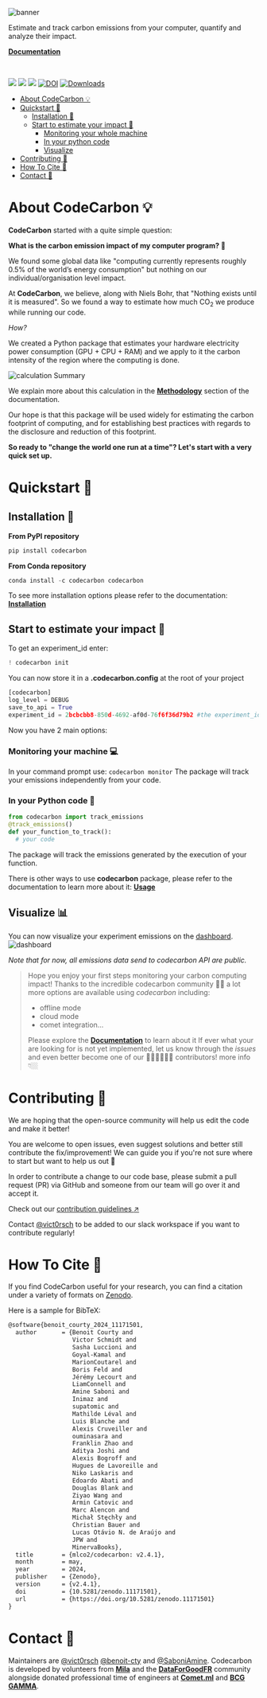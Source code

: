 ![banner](docs/edit/images/banner.png)

Estimate and track carbon emissions from your computer, quantify and analyze their impact.

[**Documentation**](https://mlco2.github.io/codecarbon)

<br/>

[![](https://anaconda.org/conda-forge/codecarbon/badges/version.svg)](https://anaconda.org/conda-forge/codecarbon)
[![](https://anaconda.org/codecarbon/codecarbon/badges/version.svg)](https://anaconda.org/codecarbon/codecarbon)
[![](https://img.shields.io/pypi/v/codecarbon?color=024758)](https://pypi.org/project/codecarbon/)
[![DOI](https://zenodo.org/badge/263364731.svg)](https://zenodo.org/badge/latestdoi/263364731)
[![Downloads](https://static.pepy.tech/badge/codecarbon/month)](https://pepy.tech/project/codecarbon)


- [About CodeCarbon 💡](#about-codecarbon-)
- [Quickstart 🚀](#quickstart-)
    - [Installation 🔧](#installation-)
    - [Start to estimate your impact 📏](#start-to-estimate-your-impact-)
      - [Monitoring your whole machine](#monitoring-your-machine-)
      - [In your python code](#in-your-python-code-)
      - [Visualize](#visualize-)
- [Contributing 🤝](#contributing-)
- [How To Cite 📝](#how-to-cite-)
- [Contact 📝](#contact-)

# About CodeCarbon 💡

**CodeCarbon** started with a quite simple question: 

**What is the carbon emission impact of my computer program? :shrug:**

We found some global data like "computing currently represents roughly 0.5% of the world’s energy consumption" but nothing on our individual/organisation level impact.

At **CodeCarbon**, we believe, along with Niels Bohr, that "Nothing exists until it is measured". So we found a way to estimate how much CO<sub>2</sub> we produce while running our code.

*How?*

We created a Python package that estimates your hardware electricity power consumption (GPU + CPU + RAM) and we apply to it the carbon intensity of the region where the computing is done.

![calculation Summary](docs/edit/images/calculation.png)

We explain more about this calculation in the [**Methodology**](https://mlco2.github.io/codecarbon/methodology.html#) section of the documentation.

Our hope is that this package will be used widely for estimating the carbon footprint of computing, and for establishing best practices with regards to the disclosure and reduction of this footprint.

**So ready to "change the world one run at a time"? Let's start with a very quick set up.**

# Quickstart 🚀

## Installation 🔧

**From PyPI repository**
```python
pip install codecarbon
```

**From Conda repository**
```python
conda install -c codecarbon codecarbon
```
To see more installation options please refer to the documentation: [**Installation**](https://mlco2.github.io/codecarbon/installation.html#)

## Start to estimate your impact 📏

To get an experiment_id enter:
```python
! codecarbon init
```
You can now store it in a **.codecarbon.config** at the root of your project 
```python
[codecarbon]
log_level = DEBUG
save_to_api = True
experiment_id = 2bcbcbb8-850d-4692-af0d-76f6f36d79b2 #the experiment_id you get with init
```
Now you have 2 main options:

### Monitoring your machine 💻

In your command prompt use:
```codecarbon monitor```
The package will track your emissions independently from your code.

### In your Python code 🐍
```python
from codecarbon import track_emissions
@track_emissions()
def your_function_to_track():
  # your code
  ```
The package will track the emissions generated by the execution of your function.

There is other ways to use **codecarbon** package, please refer to the documentation to learn more about it:  [**Usage**](https://mlco2.github.io/codecarbon/usage.html#)

## Visualize 📊

You can now visualize your experiment emissions on the [dashboard](https://dashboard.codecarbon.io/).
![dashboard](docs/edit/images/dashboard.png)

*Note that for now, all emissions data send to codecarbon API are public.*

> Hope you enjoy your first steps monitoring your carbon computing impact!
> Thanks to the incredible codecarbon community 💪🏼 a lot more options are available using *codecarbon* including:
> - offline mode
> - cloud mode
> - comet integration...
>
> Please explore the [**Documentation**](https://mlco2.github.io/codecarbon) to learn about it
> If ever what your are looking for is not yet implemented, let us know through the *issues* and even better become one of our 🦸🏼‍♀️🦸🏼‍♂️ contributors! more info 👇🏼


# Contributing 🤝

We are hoping that the open-source community will help us edit the code and make it better!

You are welcome to open issues, even suggest solutions and better still contribute the fix/improvement! We can guide you if you're not sure where to start but want to help us out 🥇

In order to contribute a change to our code base, please submit a pull request (PR) via GitHub and someone from our team will go over it and accept it.

Check out our [contribution guidelines :arrow_upper_right:](https://github.com/mlco2/codecarbon/blob/master/CONTRIBUTING.md)

Contact [@vict0rsch](https://github.com/vict0rsch) to be added to our slack workspace if you want to contribute regularly!

# How To Cite 📝

If you find CodeCarbon useful for your research, you can find a citation under a variety of formats on [Zenodo](https://zenodo.org/records/11171501).

Here is a sample for BibTeX: 
```tex 
@software{benoit_courty_2024_11171501,
  author       = {Benoit Courty and
                  Victor Schmidt and
                  Sasha Luccioni and
                  Goyal-Kamal and
                  MarionCoutarel and
                  Boris Feld and
                  Jérémy Lecourt and
                  LiamConnell and
                  Amine Saboni and
                  Inimaz and
                  supatomic and
                  Mathilde Léval and
                  Luis Blanche and
                  Alexis Cruveiller and
                  ouminasara and
                  Franklin Zhao and
                  Aditya Joshi and
                  Alexis Bogroff and
                  Hugues de Lavoreille and
                  Niko Laskaris and
                  Edoardo Abati and
                  Douglas Blank and
                  Ziyao Wang and
                  Armin Catovic and
                  Marc Alencon and
                  Michał Stęchły and
                  Christian Bauer and
                  Lucas Otávio N. de Araújo and
                  JPW and
                  MinervaBooks},
  title        = {mlco2/codecarbon: v2.4.1},
  month        = may,
  year         = 2024,
  publisher    = {Zenodo},
  version      = {v2.4.1},
  doi          = {10.5281/zenodo.11171501},
  url          = {https://doi.org/10.5281/zenodo.11171501}
}
```

# Contact 📝

Maintainers are [@vict0rsch](https://github.com/vict0rsch) [@benoit-cty](https://github.com/benoit-cty) and [@SaboniAmine](https://github.com/saboniamine). Codecarbon is developed by volunteers from [**Mila**](http://mila.quebec) and the [**DataForGoodFR**](https://twitter.com/dataforgood_fr) community alongside donated professional time of engineers at [**Comet.ml**](https://comet.ml) and [**BCG GAMMA**](https://www.bcg.com/en-nl/beyond-consulting/bcg-gamma/default).
